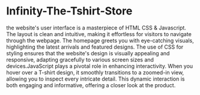 # Infinity-The-Tshirt-Store
the website's user interface is a masterpiece of HTML CSS & Javascript. The layout is clean and intuitive, making it effortless for visitors to navigate through the webpage. The homepage greets you with eye-catching visuals, highlighting the latest arrivals and featured designs. The use of CSS for styling ensures that the website's design is visually appealing and responsive, adapting gracefully to various screen sizes and devices.JavaScript plays a pivotal role in enhancing interactivity. When you hover over a T-shirt design, it smoothly transitions to a zoomed-in view, allowing you to inspect every intricate detail. This dynamic interaction is both engaging and informative, offering a closer look at the product.

